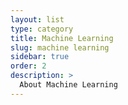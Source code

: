 ```yaml
---
layout: list
type: category
title: Machine Learning
slug: machine learning
sidebar: true
order: 2
description: >
  About Machine Learning
---
```

